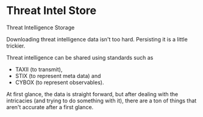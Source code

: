 # Threat Intel Store
Threat Intelligence Storage 

Downloading threat intelligence data isn't too hard.
Persisting it is a little trickier.

Threat intelligence can be shared using standards such as 
- TAXII (to transmit), 
- STIX (to represent meta data) and 
- CYBOX (to represent observables).

At first glance, the data is straight forward, but after dealing with the intricacies (and trying to do something with it), 
there are a ton of things that aren't accurate after a first glance.   


